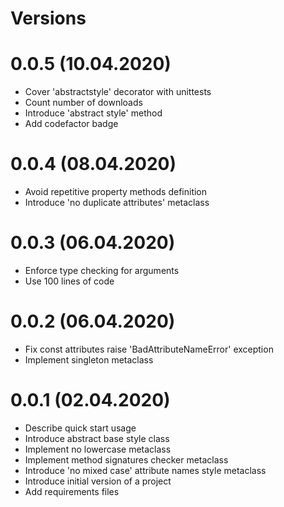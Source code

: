 Versions
========

0.0.5 (10.04.2020)
=======
- Cover 'abstractstyle' decorator with unittests
- Count number of downloads
- Introduce 'abstract style' method
- Add codefactor badge

0.0.4 (08.04.2020)
=======
- Avoid repetitive property methods definition
- Introduce 'no duplicate attributes' metaclass

0.0.3 (06.04.2020)
=======
- Enforce type checking for arguments
- Use 100 lines of code

0.0.2 (06.04.2020)
========
- Fix const attributes raise 'BadAttributeNameError' exception
- Implement singleton metaclass

0.0.1 (02.04.2020)
========
- Describe quick start usage
- Introduce abstract base style class
- Implement no lowercase metaclass
- Implement method signatures checker metaclass
- Introduce 'no mixed case' attribute names style metaclass
- Introduce initial version of a project
- Add requirements files
